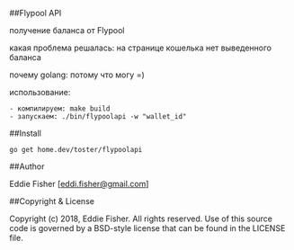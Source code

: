 ##Flypool API

получение баланса от Flypool

какая проблема решалась: на странице кошелька нет выведенного баланса

почему golang: потому что могу =)

использование:

    - компилируем: make build
    - запускаем: ./bin/flypoolapi -w "wallet_id"

##Install

    go get home.dev/toster/flypoolapi

##Author

Eddie Fisher [eddi.fisher@gmail.com]

##Copyright & License

Copyright (c) 2018, Eddie Fisher.
All rights reserved.
Use of this source code is governed by a BSD-style license that can be
found in the LICENSE file.
